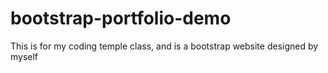 # bootstrap-portfolio-demo
This is for my coding temple class, and is a bootstrap website designed by myself
